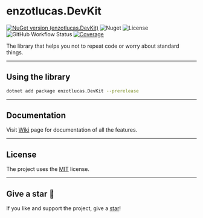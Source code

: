# enzotlucas.DevKit
[![NuGet version (enzotlucas.DevKit)](https://img.shields.io/nuget/v/enzotlucas.DevKit.svg?style=flat-square)](https://www.nuget.org/packages/enzotlucas.DevKit/)
![Nuget](https://img.shields.io/nuget/dt/enzotlucas.DevKit)
![License](https://img.shields.io/github/license/enzotlucas/enzotlucas-dotnet-devkit-lib)
![GitHub Workflow Status](https://img.shields.io/github/actions/workflow/status/enzotlucas/enzotlucas-dotnet-devkit-lib/production.yml)
[![Coverage](https://sonarcloud.io/api/project_badges/measure?project=enzotlucas_enzotlucas-dotnet-devkit-lib&metric=coverage)](https://sonarcloud.io/summary/new_code?id=enzotlucas_enzotlucas-dotnet-devkit-lib)

The library that helps you not to repeat code or worry about standard things.

***

## Using the library

```bash
dotnet add package enzotlucas.DevKit --prerelease
```

***

## Documentation
Visit [Wiki](https://github.com/enzotlucas/enzotlucas-dotnet-devkit-lib/wiki) page for documentation of all the features.

***

## License
The project uses the [MIT](https://github.com/enzotlucas/enzotlucas-dotnet-devkit-lib/blob/main/LICENSE) license.

***

## Give a star 🌟
If you like and support the project, give a [star](https://github.com/enzotlucas/enzotlucas-dotnet-devkit-lib)!
